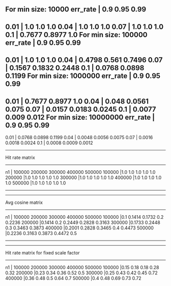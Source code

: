 For min size: 10000
err_rate |       0.9     0.95    0.99
----------------------------
0.01 |          1.0     1.0     1.0
0.04 |          1.0     1.0     1.0
0.07 |          1.0     1.0     1.0
0.1 |           0.7677  0.8977  1.0
For min size: 100000
err_rate |       0.9     0.95    0.99
----------------------------
0.01 |          1.0     1.0     1.0
0.04 |          0.4798  0.561   0.7496
0.07 |          0.1567  0.1832  0.2448
0.1 |           0.0768  0.0898  0.1199
For min size: 1000000
err_rate |       0.9     0.95    0.99
----------------------------
0.01 |          0.7677  0.8977  1.0
0.04 |          0.048   0.0561  0.075
0.07 |          0.0157  0.0183  0.0245
0.1 |           0.0077  0.009   0.012
For min size: 10000000
err_rate |       0.9     0.95    0.99
----------------------------
0.01 |          0.0768  0.0898  0.1199
0.04 |          0.0048  0.0056  0.0075
0.07 |          0.0016  0.0018  0.0024
0.1 |           0.0008  0.0009  0.0012
************************************
Hit rate matrix
************************************
n1 |     100000          200000          300000          400000          500000
100000 |1.0     1.0     1.0     1.0     1.0
200000 |1.0     1.0     1.0     1.0     1.0
300000 |1.0     1.0     1.0     1.0     1.0
400000 |1.0     1.0     1.0     1.0     1.0
500000 |1.0     1.0     1.0     1.0     1.0
************************************
************************************
Avg cosine matrix
************************************
n1 |     100000          200000          300000          400000          500000
100000 |0.1     0.1414  0.1732  0.2     0.2236
200000 |0.1414  0.2     0.2449  0.2828  0.3163
300000 |0.1733  0.2448  0.3     0.3463  0.3873
400000 |0.2001  0.2828  0.3465  0.4     0.4473
500000 |0.2236  0.3163  0.3873  0.4472  0.5
************************************
************************************
Hit rate matrix for fixed scale factor
************************************
n1 |     100000          200000          300000          400000          500000
100000 |0.15    0.18    0.18    0.28    0.32
200000 |0.23    0.34    0.36    0.52    0.5
300000 |0.25    0.43    0.42    0.45    0.72
400000 |0.36    0.48    0.5     0.64    0.7
500000 |0.4     0.48    0.69    0.73    0.72